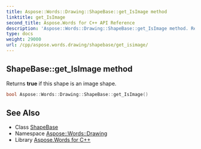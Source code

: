 ```yaml
---
title: Aspose::Words::Drawing::ShapeBase::get_IsImage method
linktitle: get_IsImage
second_title: Aspose.Words for C++ API Reference
description: 'Aspose::Words::Drawing::ShapeBase::get_IsImage method. Returns true if this shape is an image shape in C++.'
type: docs
weight: 29000
url: /cpp/aspose.words.drawing/shapebase/get_isimage/
---
```

## ShapeBase::get_IsImage method


Returns **true** if this shape is an image shape.

```cpp
bool Aspose::Words::Drawing::ShapeBase::get_IsImage()
```

## See Also

* Class [ShapeBase](../)
* Namespace [Aspose::Words::Drawing](../../)
* Library [Aspose.Words for C++](../../../)
